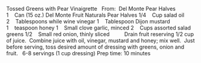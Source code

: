 Tossed Greens with Pear Vinaigrette
 
From:  Del Monte Pear Halves
 
 
1    Can (15 oz.) Del Monte Fruit Naturals Pear Halves
1/4    Cup salad oil
2    Tablespoons while wine vinegar
1    Tablespoon Dijon mustard
1    teaspoon honey
1    Small clove garlic, minced
2    Cups assorted salad greens
1/2    Small red onion, thinly sliced
    
 
 
Drain fruit reserving 1/2 cup of juice.  Combine juice with oil, vinegar, mustard and honey; mix well.  Just before serving, toss desired amount of dressing with greens, onion and fruit. 
 
6-8 servings (1 cup dressing)
Prep time: 10 minutes
